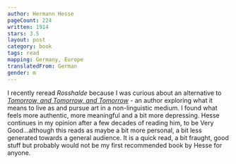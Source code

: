 ```yaml
---
author: Hermann Hesse
pageCount: 224
written: 1914
stars: 3.5
layout: post
category: book
tags: read
mapping: Germany, Europe
translatedFrom: German
gender: m
---
```


I recently reread _Rosshalde_ because I was curious about an alternative to [_Tomorrow, and Tomorrow, and Tomorrow_](/blog/Tomorrow,-and-Tomorrow,-and-Tomorrow/) - an author exploring what it means to live as and pursue art in a non-linguistic medium. I found what feels more authentic, more meaningful and a bit more depressing. Hesse continues in my opinion after a few decades of reading him, to be Very Good...although this reads as maybe a bit more personal, a bit less generated towards a general audience. It is a quick read, a bit fraught, good stuff but probably would not be my first recommended book by Hesse for anyone.
